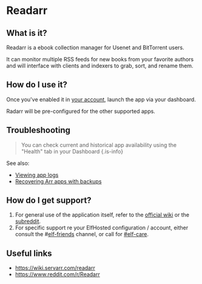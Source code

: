 # Readarr

## What is it?

Readarr is a ebook collection manager for Usenet and BitTorrent users. 

It can monitor multiple RSS feeds for new books from your favorite authors and will interface with clients and indexers to grab, sort, and rename them. 

## How do I use it?

Once you've enabled it in [your account](https://elfhosted.com/tenant/apps/0), launch the app via your dashboard.

Radarr will be pre-configured for the other supported apps.

## Troubleshooting

> You can check current and historical app availability using the "Health" tab in your Dashboard
{.is-info}

See also:

* [Viewing app logs](/Reference/Viewing_app_logs)
* [Recovering Arr apps with backups](/Reference/Recovering_Arr_apps_with_backups)

## How do I get support?

1. For general use of the application itself, refer to the [official wiki](https://wiki.servarr.com/readarr) or the [subreddit](https://www.reddit.com/r/Readarr/).
2. For specific support re your ElfHosted configuration / account, either consult the #[elf-friends](https://discord.com/channels/396055506072109067/1118645576884572303) channel, or call for [#elf-care](https://discord.com/channels/396055506072109067/1119478614287712337).

## Useful links

* https://wiki.servarr.com/readarr
* https://www.reddit.com/r/Readarr